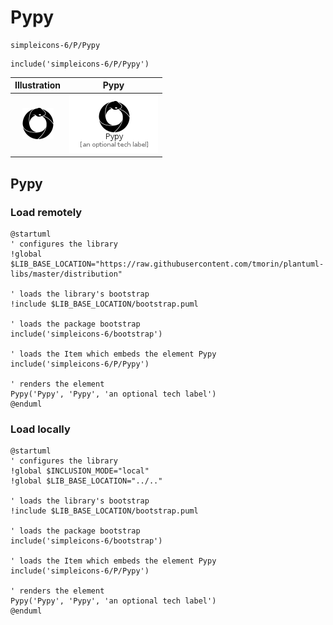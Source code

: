 # Pypy


```text
simpleicons-6/P/Pypy
```

```text
include('simpleicons-6/P/Pypy')
```



| Illustration | Pypy |
| :---: | :---: |
| ![illustration for Illustration](../../simpleicons-6/P/Pypy.png) | ![illustration for Pypy](../../simpleicons-6/P/Pypy.Local.png) |




## Pypy

### Load remotely
```plantuml
@startuml
' configures the library
!global $LIB_BASE_LOCATION="https://raw.githubusercontent.com/tmorin/plantuml-libs/master/distribution"

' loads the library's bootstrap
!include $LIB_BASE_LOCATION/bootstrap.puml

' loads the package bootstrap
include('simpleicons-6/bootstrap')

' loads the Item which embeds the element Pypy
include('simpleicons-6/P/Pypy')

' renders the element
Pypy('Pypy', 'Pypy', 'an optional tech label')
@enduml
```

### Load locally
```plantuml
@startuml
' configures the library
!global $INCLUSION_MODE="local"
!global $LIB_BASE_LOCATION="../.."

' loads the library's bootstrap
!include $LIB_BASE_LOCATION/bootstrap.puml

' loads the package bootstrap
include('simpleicons-6/bootstrap')

' loads the Item which embeds the element Pypy
include('simpleicons-6/P/Pypy')

' renders the element
Pypy('Pypy', 'Pypy', 'an optional tech label')
@enduml
```

